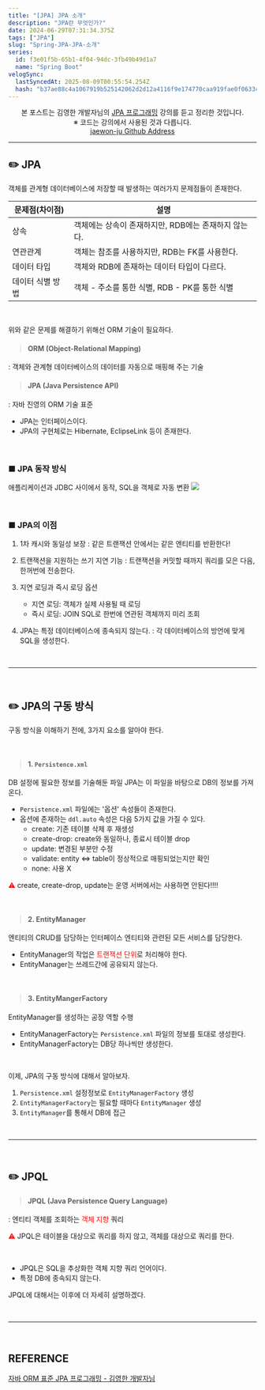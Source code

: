 ```yaml
---
title: "[JPA] JPA 소개"
description: "JPA란 무엇인가?"
date: 2024-06-29T07:31:34.375Z
tags: ["JPA"]
slug: "Spring-JPA-JPA-소개"
series:
  id: f3e01f5b-65b1-4f04-94dc-3fb49b49d1a7
  name: "Spring Boot"
velogSync:
  lastSyncedAt: 2025-08-09T00:55:54.254Z
  hash: "b37ae88c4a1067919b525142062d2d12a4116f9e174770caa919fae0f0633c2b"
---
```


<center>본 포스트는 김영한 개발자님의 <a href = "https://www.inflearn.com/course/ORM-JPA-Basic">JPA 프로그래밍</a> 강의를 듣고 정리한 것입니다.<br> ※ 코드는 강의에서 사용된 것과 다릅니다.<br> <a href = https://github.com/jaewon-ju/Learning_Spring>jaewon-ju Github Address</a></center>


---


## ✏️ JPA
객체를 관계형 데이터베이스에 저장할 때 발생하는 여러가지 문제점들이 존재한다.


| 문제점(차이점) | 설명 |
| - | - |
| 상속 | 객체에는 상속이 존재하지만, RDB에는 존재하지 않는다. |
| 연관관계 | 객체는 참조를 사용하지만, RDB는 FK를 사용한다. |
| 데이터 타입 | 객체와 RDB에 존재하는 데이터 타입이 다르다. |
| 데이터 식별 방법 | 객체 - 주소를 통한 식별, RDB - PK를 통한 식별 |

<br>

위와 같은 문제를 해결하기 위해선 ORM 기술이 필요하다.

>#### ORM (Object-Relational Mapping)
: 객체와 관계형 데이터베이스의 데이터를 자동으로 매핑해 주는 기술

>#### JPA (Java Persistence API)
: 자바 진영의 ORM 기술 표준

- JPA는 인터페이스이다.
- JPA의 구현체로는 Hibernate, EclipseLink 등이 존재한다.

<br>

### ■ JPA 동작 방식
애플리케이션과 JDBC 사이에서 동작, SQL을 객체로 자동 변환
![](https://velog.velcdn.com/images/jaewon-ju/post/cb17fb65-b316-416b-b551-45eb57a16440/image.png)


<br>

### ■ JPA의 이점

1. 1차 캐시와 동일성 보장
: 같은 트랜잭션 안에서는 같은 엔티티를 반환한다!

2. 트랜잭션을 지원하는 쓰기 지연 기능
: 트랜잭션을 커밋할 때까지 쿼리를 모은 다음, 한꺼번에 전송한다.

3. 지연 로딩과 즉시 로딩 옵션
   - 지연 로딩: 객체가 실제 사용될 때 로딩
   - 즉시 로딩: JOIN SQL로 한번에 연관된 객체까지 미리 조회

4. JPA는 특정 데이터베이스에 종속되지 않는다.
: 각 데이터베이스의 방언에 맞게 SQL을 생성한다.

<br>

---

<br>

## ✏️ JPA의 구동 방식
구동 방식을 이해하기 전에, 3가지 요소를 알아야 한다.

<br>

>#### 1. ```Persistence.xml```
DB 설정에 필요한 정보를 기술해둔 파일
JPA는 이 파일을 바탕으로 DB의 정보를 가져온다.

- ```Persistence.xml``` 파일에는 '옵션' 속성들이 존재한다.
- 옵션에 존재하는 ```ddl.auto``` 속성은 다음 5가지 값을 가질 수 있다.
   - create: 기존 테이블 삭제 후 재생성
   - create-drop: create와 동일하나, 종료시 테이블 drop
   - update: 변경된 부분만 수정
   - validate: entity ⇔ table이 정상적으로 매핑되었는지만 확인
   - none: 사용 X

<span style="color:red">⚠️</span> create, create-drop, update는 운영 서버에서는 사용하면 안된다!!!!

<br>

>#### 2. EntityManager
엔티티의 CRUD를 담당하는 인터페이스
엔티티와 관련된 모든 서비스를 담당한다.
- EntityManager의 작업은 <span style="color:red">트랜잭션 단위</span>로 처리해야 한다.
- EntityManager는 쓰레드간에 공유되지 않는다.

<br>

>#### 3. EntityMangerFactory
EntityManager를 생성하는 공장 역할 수행
- EntityManagerFactory는 ```Persistence.xml``` 파일의 정보를 토대로 생성한다.
- EntityManagerFactory는 DB당 하나씩만 생성한다.


<br>

이제, JPA의 구동 방식에 대해서 알아보자.

1. ```Persistence.xml``` 설정정보로 ```EntityManagerFactory``` 생성
2. ```EntityManagerFactory```는 필요할 때마다 ```EntityManager``` 생성
3. ```EntityManager```를 통해서 DB에 접근


<br>

---

<br>

## ✏️ JPQL
> #### JPQL (Java Persistence Query Language)
: 엔티티 객체를 조회하는 <span style="color:red">객체 지향</span> 쿼리

<span style="color:red">⚠️</span> JPQL은 테이블을 대상으로 쿼리를 하지 않고, 객체를 대상으로 쿼리를 한다.

<br>

- JPQL은 SQL을 추상화한 객체 지향 쿼리 언어이다.
- 특정 DB에 종속되지 않는다.

JPQL에 대해서는 이후에 더 자세히 설명하겠다.

<br>

---

<br>

## REFERENCE
<a href = "https://www.inflearn.com/course/ORM-JPA-Basic">자바 ORM 표준 JPA 프로그래밍 - 김영한 개발자님</a>


